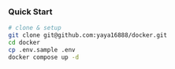 ### Quick Start

```bash
# clone & setup
git clone git@github.com:yaya16888/docker.git
cd docker
cp .env.sample .env
docker compose up -d